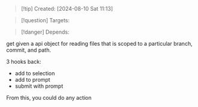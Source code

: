
>[!tip] Created: [2024-08-10 Sat 11:13]

>[!question] Targets: 

>[!danger] Depends: 

get given a api object for reading files that is scoped to a particular branch, commit, and path.

3 hooks back:
- add to selection
- add to prompt
- submit with prompt

From this, you could do any action